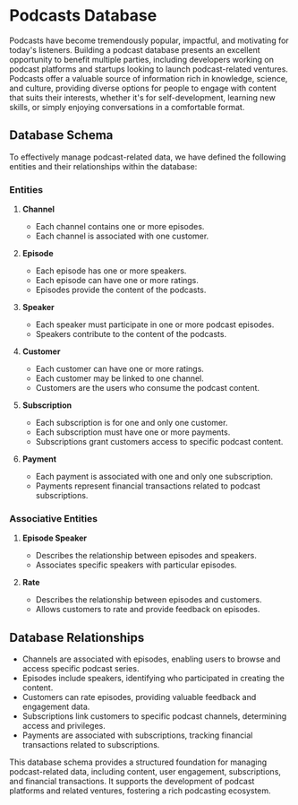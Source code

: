 # Podcasts Database

Podcasts have become tremendously popular, impactful, and motivating for today's listeners. Building a podcast database presents an excellent opportunity to benefit multiple parties, including developers working on podcast platforms and startups looking to launch podcast-related ventures. Podcasts offer a valuable source of information rich in knowledge, science, and culture, providing diverse options for people to engage with content that suits their interests, whether it's for self-development, learning new skills, or simply enjoying conversations in a comfortable format.

## Database Schema

To effectively manage podcast-related data, we have defined the following entities and their relationships within the database:

### Entities

1. **Channel**
   - Each channel contains one or more episodes.
   - Each channel is associated with one customer.

2. **Episode**
   - Each episode has one or more speakers.
   - Each episode can have one or more ratings.
   - Episodes provide the content of the podcasts.

3. **Speaker**
   - Each speaker must participate in one or more podcast episodes.
   - Speakers contribute to the content of the podcasts.

4. **Customer**
   - Each customer can have one or more ratings.
   - Each customer may be linked to one channel.
   - Customers are the users who consume the podcast content.

5. **Subscription**
   - Each subscription is for one and only one customer.
   - Each subscription must have one or more payments.
   - Subscriptions grant customers access to specific podcast content.

6. **Payment**
   - Each payment is associated with one and only one subscription.
   - Payments represent financial transactions related to podcast subscriptions.

### Associative Entities

1. **Episode Speaker**
   - Describes the relationship between episodes and speakers.
   - Associates specific speakers with particular episodes.

2. **Rate**
   - Describes the relationship between episodes and customers.
   - Allows customers to rate and provide feedback on episodes.

## Database Relationships

- Channels are associated with episodes, enabling users to browse and access specific podcast series.
- Episodes include speakers, identifying who participated in creating the content.
- Customers can rate episodes, providing valuable feedback and engagement data.
- Subscriptions link customers to specific podcast channels, determining access and privileges.
- Payments are associated with subscriptions, tracking financial transactions related to subscriptions.

This database schema provides a structured foundation for managing podcast-related data, including content, user engagement, subscriptions, and financial transactions. It supports the development of podcast platforms and related ventures, fostering a rich podcasting ecosystem.
